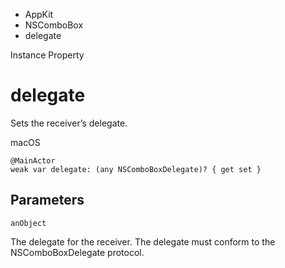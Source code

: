 

- AppKit
- NSComboBox
-  delegate 

Instance Property

# delegate

Sets the receiver’s delegate.

macOS

``` source
@MainActor
weak var delegate: (any NSComboBoxDelegate)? { get set }
```

## Parameters 

`anObject`  

The delegate for the receiver. The delegate must conform to the NSComboBoxDelegate protocol.

